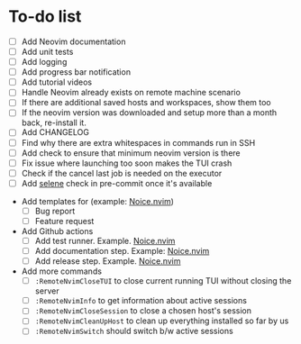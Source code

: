 # To-do list

- [ ] Add Neovim documentation
- [ ] Add unit tests
- [ ] Add logging
- [ ] Add progress bar notification
- [ ] Add tutorial videos
- [ ] Handle Neovim already exists on remote machine scenario
- [ ] If there are additional saved hosts and workspaces, show them too
- [ ] If the neovim version was downloaded and setup more than
a month back, re-install it.
- [ ] Add CHANGELOG
- [ ] Find why there are extra whitespaces in commands run in SSH
- [ ] Add check to ensure that minimum neovim version is there
- [ ] Fix issue where launching too soon makes the TUI crash
- [ ] Check if the cancel last job is needed on the executor
- [ ] Add [selene](https://github.com/Kampfkarren/selene/pull/541) check
in pre-commit once it's available
- Add templates for (example: [Noice.nvim](https://github.com/folke/noice.nvim/tree/main/.github/ISSUE_TEMPLATE))
  - [ ] Bug report
  - [ ] Feature request
- Add Github actions
  - [ ] Add test runner. Example. [Noice.nvim](https://github.com/folke/noice.nvim/blob/main/.github/workflows/ci.yml)
  - [ ] Add documentation step. Example: [Noice.nvim](https://github.com/folke/noice.nvim/blob/main/.github/workflows/ci.yml#L29-L48)
  - [ ] Add release step. Example. [Noice.nvim](https://github.com/folke/noice.nvim/blob/main/.github/workflows/ci.yml)
- Add more commands
  - [ ] `:RemoteNvimCloseTUI` to close current running TUI without closing the server
  - [ ] `:RemoteNvimInfo` to get information about active sessions
  - [ ] `:RemoteNvimCloseSession` to close a chosen host's session
  - [ ] `:RemoteNvimCleanUpHost` to clean up everything installed so far by us
  - [ ] `:RemoteNvimSwitch` should switch b/w active sessions
